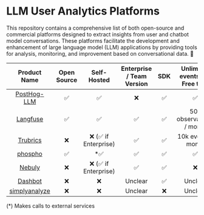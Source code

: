 # LLM User Analytics Platforms

This repository contains a comprehensive list of both open-source and commercial platforms designed to extract insights from user and chatbot model conversations. These platforms facilitate the development and enhancement of large language model (LLM) applications by providing tools for analysis, monitoring, and improvement based on conversational data. 💬


| Product Name     | Open Source | Self-Hosted | Enterprise / Team Version | SDK | Unlimited events (on Free tier) |
|:----------------:|:-----------:|:-----------:|:-------------------------:|:---:|:-------------------------------:|
| [PostHog-LLM](https://minuva.com/)      |      ✅     |      ✅     |            ❌             |  ✅ |               ✅               |
| [Langfuse](https://langfuse.com/)         |      ✅     |      ✅     |            ✅             |  ✅ |       50k observations / month  |
| [Trubrics](https://www.trubrics.com/)         |      ❌     |   ❌ (✅ if Enterprise)  |          ✅           |  ✅ |        10k events / month  |
| [phospho](https://phospho.ai/)          |      ✅     |   *✅        |     ✅             |         ✅       |         ✅                     |
| [Nebuly](https://www.nebuly.com/)           |   ❌       | ❌ (✅ if Enterprise) |  ✅  |  ✅                   |       ❌                       |
| [Dashbot](https://www.dashbot.io/product/llm-analytics)          |   ❌       | ❌           |     Unclear       |       ✅                   |    Unclear           |
| [simplyanalyze](https://simplyanalyze.ai/) |  ❌       | ❌        |          Unclear         | ❌            |             Unclear         |


(*) Makes calls to external services






